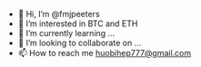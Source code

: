 - 👋 Hi, I’m @fmjpeeters
- 👀 I’m interested in BTC and ETH
- 🌱 I’m currently learning ...
- 💞️ I’m looking to collaborate on ...
- 📫 How to reach me huobihep777@gmail.com
